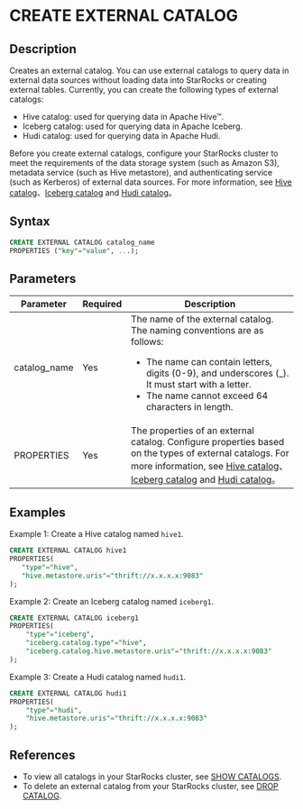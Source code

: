 # CREATE EXTERNAL CATALOG

## Description

Creates an external catalog. You can use external catalogs to query data in external data sources without loading data into StarRocks or creating external tables. Currently, you can create the following types of external catalogs:

- Hive catalog: used for querying data in Apache Hive™.
- Iceberg catalog: used for querying data in Apache Iceberg.
- Hudi catalog: used for querying data in Apache Hudi.

Before you create external catalogs, configure your StarRocks cluster to meet the requirements of the data storage system (such as Amazon S3), metadata service (such as Hive metastore), and authenticating service (such as Kerberos) of external data sources. For more information, see [Hive catalog](/docs/using_starrocks/catalog/hive_catalog.md#before-you-begin)、[Iceberg catalog](/docs/using_starrocks/catalog/iceberg_catalog.md#before-you-begin) and [Hudi catalog](/docs/using_starrocks/catalog/hudi_catalog.md#before-you-begin)。

## Syntax

```SQL
CREATE EXTERNAL CATALOG catalog_name 
PROPERTIES ("key"="value", ...);
```

## Parameters

| **Parameter** | **Required** | **Description**                                              |
| ------------- | ------------ | ------------------------------------------------------------ |
| catalog_name  | Yes          | The name of the external catalog. The naming conventions are as follows:<ul><li>The name can contain letters, digits (0-9), and underscores (_). It must start with a letter.</li><li>The name cannot exceed 64 characters in length.</li></ul> |
| PROPERTIES    | Yes          | The properties of an external catalog. Configure properties based on the types of external catalogs. For more information, see [Hive catalog](/docs/using_starrocks/catalog/hive_catalog.md#create-a-hive-catalog)、[Iceberg catalog](/docs/using_starrocks/catalog/iceberg_catalog.md#create-an-iceberg-catalog) and [Hudi catalog](/docs/using_starrocks/catalog/hudi_catalog.md#create-a-hudi-catalog)。 |

## Examples

Example 1: Create a Hive catalog named `hive1`.

```SQL
CREATE EXTERNAL CATALOG hive1
PROPERTIES(
   "type"="hive", 
   "hive.metastore.uris"="thrift://x.x.x.x:9083"
);
```

Example 2:  Create an Iceberg catalog named `iceberg1`.

```SQL
CREATE EXTERNAL CATALOG iceberg1
PROPERTIES(
    "type"="iceberg",
    "iceberg.catalog.type"="hive",
    "iceberg.catalog.hive.metastore.uris"="thrift://x.x.x.x:9083"
);
```

Example 3: Create a Hudi catalog named `hudi1`.

```SQL
CREATE EXTERNAL CATALOG hudi1
PROPERTIES(
    "type"="hudi",
    "hive.metastore.uris"="thrift://x.x.x.x:9083"
);
```

## References

- To view all catalogs in your StarRocks cluster, see [SHOW CATALOGS](../data-manipulation/SHOW%20CATALOGS.md).
- To delete an external catalog from your StarRocks cluster, see [DROP CATALOG](../data-definition/DROP%20CATALOG.md).
